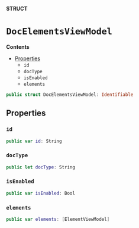 **STRUCT**

# `DocElementsViewModel`

**Contents**

- [Properties](#properties)
  - `id`
  - `docType`
  - `isEnabled`
  - `elements`

```swift
public struct DocElementsViewModel: Identifiable
```

## Properties
### `id`

```swift
public var id: String
```

### `docType`

```swift
public let docType: String
```

### `isEnabled`

```swift
public var isEnabled: Bool
```

### `elements`

```swift
public var elements: [ElementViewModel]
```
